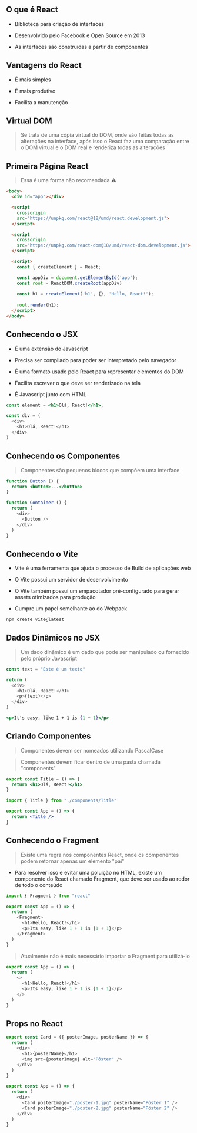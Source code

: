 ## O que é React

- Biblioteca para criação de interfaces

- Desenvolvido pelo Facebook e Open Source em 2013

- As interfaces são construídas a partir de componentes

## Vantagens do React

- É mais simples

- É mais produtivo

- Facilita a manutenção

## Virtual DOM

> Se trata de uma cópia virtual do DOM, onde são feitas todas as alterações na interface, após isso o React faz uma comparação entre o DOM virtual e o DOM real e renderiza todas as alterações

## Primeira Página React

> Essa é uma forma não recomendada ⚠️

```html
<body>
  <div id="app"></div>

  <script 
    crossorigin 
    src="https://unpkg.com/react@18/umd/react.development.js">
  </script>

  <script 
    crossorigin 
    src="https://unpkg.com/react-dom@18/umd/react-dom.development.js">
  </script>

  <script>
    const { createElement } = React;

    const appDiv = document.getElementById('app');
    const root = ReactDOM.createRoot(appDiv)
    
    const h1 = createElement('h1', {}, 'Hello, React!');
    
    root.render(h1);
  </script>
</body>
```

## Conhecendo o JSX

- É uma extensão do Javascript

- Precisa ser compilado para poder ser interpretado pelo navegador

- É uma formato usado pelo React para representar elementos do DOM

- Facilita escrever o que deve ser renderizado na tela

- É Javascript junto com HTML

```jsx
const element = <h1>Olá, React!</h1>;

const div = (
  <div>
    <h1>Olá, React!</h1>
  </div>
)
```

## Conhecendo os Componentes

> Componentes são pequenos blocos que compõem uma interface

```jsx
function Button () {
  return <button>...</button>
}

function Container () {
  return (
    <div>
      <Button />
    </div>
  )
}
```

## Conhecendo o Vite

- Vite é uma ferramenta que ajuda o processo de Build de aplicações web

- O Vite possui um servidor de desenvolvimento

- O Vite também possui um empacotador pré-configurado para gerar assets otimizados para produção

- Cumpre um papel semelhante ao do Webpack

```bash
npm create vite@latest
```

## Dados Dinâmicos no JSX

> Um dado dinâmico é um dado que pode ser manipulado ou fornecido pelo próprio Javascript

```jsx
const text = "Este é um texto"

return (
  <div>
    <h1>Olá, React!</h1>
    <p>{text}</p>
  </div>
)
```

```jsx
<p>It's easy, like 1 + 1 is {1 + 1}</p>
```

## Criando Componentes

> Componentes devem ser nomeados utilizando PascalCase

> Componentes devem ficar dentro de uma pasta chamada "components"

```jsx
export const Title = () => {
  return <h1>Olá, React!</h1>
}
```

```jsx
import { Title } from "./components/Title"

export const App = () => {
  return <Title />
}
```

## Conhecendo o Fragment

> Existe uma regra nos componentes React, onde os componentes podem retornar apenas um elemento "pai"

- Para resolver isso e evitar uma poluição no HTML, existe um componente do React chamado Fragment, que deve ser usado ao redor de todo o conteúdo

```jsx
import { Fragment } from "react"

export const App = () => {
  return (
    <Fragment>
      <h1>Hello, React!</h1>
      <p>Its easy, like 1 + 1 is {1 + 1}</p>
    </Fragment>
  )
}
```

> Atualmente não é mais necessário importar o Fragment para utilizá-lo

```jsx
export const App = () => {
  return (
    <>
      <h1>Hello, React!</h1>
      <p>Its easy, like 1 + 1 is {1 + 1}</p>
    </>
  )
}
```

## Props no React

```jsx
export const Card = ({ posterImage, posterName }) => {
  return (
    <div>
      <h1>{posterName}</h1>
      <img src={posterImage} alt="Pôster" />
    </div>
  )
}
```

```jsx
export const App = () => {
  return (
    <div>
      <Card posterImage="./poster-1.jpg" posterName="Pôster 1" />
      <Card posterImage="./poster-2.jpg" posterName="Pôster 2" />
    </div>
  )
}
```

